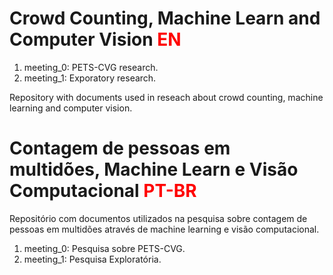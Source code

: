 # Crowd Counting, Machine Learn and Computer Vision <font color="red"> EN </font>

1. meeting_0: PETS-CVG research.
2. meeting_1: Exporatory research.

Repository with documents used in reseach about crowd counting, machine learning and computer vision.

# Contagem de pessoas em multidões, Machine Learn e Visão Computacional <font color="red"> PT-BR </font>

Repositório com documentos utilizados na pesquisa sobre contagem de pessoas em multidões através de machine learning e 
visão computacional.

1. meeting_0: Pesquisa sobre PETS-CVG.
2. meeting_1: Pesquisa Exploratória.
